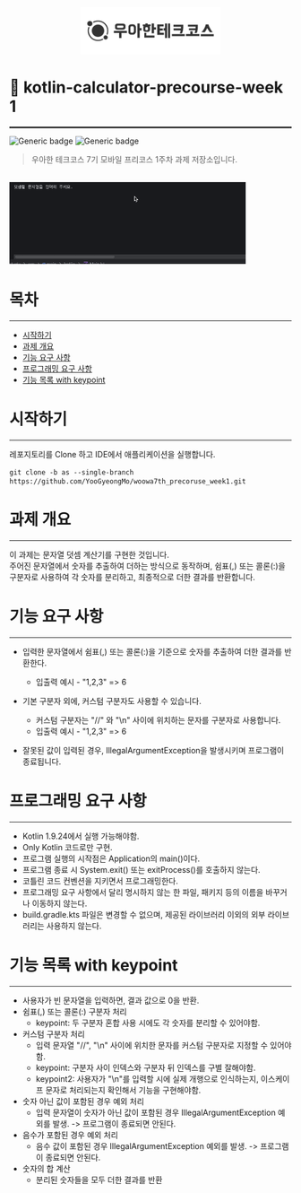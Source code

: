 <p align="center">
    <img src="./woowacourse.png" alt="우아한테크코스" width="250px">
</p>

🚀 kotlin-calculator-precourse-week 1
===

<hr style="height: 3px; border: none; background-color: #333;" />

![Generic badge](https://img.shields.io/badge/precourse-week1-white.svg)
![Generic badge](https://img.shields.io/badge/version-1.0.1-blue.svg)

> 우아한 테크코스 7기 모바일 프리코스 1주차 과제 저장소입니다.

<br>
<img src="./operation.gif">


# 목차

---

- [시작하기](#시작하기)
- [과제 개요](#과제-개요)
- [기능 요구 사항](#기능-요구-사항)
- [프로그래밍 요구 사항](#프로그래밍-요구-사항)
- [기능 목록 with keypoint](#기능-목록-with-keypoint)


# 시작하기

---

레포지토리를 Clone 하고 IDE에서 애플리케이션을 실행합니다.

```git
git clone -b as --single-branch https://github.com/YooGyeongMo/woowa7th_precoruse_week1.git
```

# 과제 개요

---

이 과제는 문자열 덧셈 계산기를 구현한 것입니다.</br>
주어진 문자열에서 숫자를 추출하여 더하는 방식으로 동작하며, 쉼표(,) 또는 콜론(:)을 구분자로 사용하여 각 숫자를 분리하고, 최종적으로 더한 결과를 반환합니다.


# 기능 요구 사항

---

- 입력한 문자열에서 쉼표(,) 또는 콜론(:)을 기준으로 숫자를 추출하여 더한 결과를 반환한다.
    - 입출력 예시 - "1,2,3" => 6

- 기본 구분자 외에, 커스텀 구분자도 사용할 수 있습니다.
    - 커스텀 구분자는 "//" 와 "\n" 사이에 위치하는 문자를 구분자로 사용합니다.
    - 입출력 예시 - "1,2,3" => 6
- 잘못된 값이 입력된 경우, IllegalArgumentException을 발생시키며 프로그램이 종료됩니다.

# 프로그래밍 요구 사항

---

- Kotlin 1.9.24에서 실행 가능해야함.
- Only Kotlin 코드로만 구현.
- 프로그램 실행의 시작점은 Application의 main()이다.
- 프로그램 종료 시 System.exit() 또는 exitProcess()를 호출하지 않는다.
- 코틀린 코드 컨벤션을 지키면서 프로그래밍한다.
- 프로그래밍 요구 사항에서 달리 명시하지 않는 한 파일, 패키지 등의 이름을 바꾸거나 이동하지 않는다.
- build.gradle.kts 파일은 변경할 수 없으며, 제공된 라이브러리 이외의 외부 라이브러리는 사용하지 않는다.

# 기능 목록 with keypoint

---

- 사용자가 빈 문자열을 입력하면, 결과 값으로 0을 반환.
- 쉼표(,) 또는 콜론(:) 구분자 처리
    - keypoint: 두 구분자 혼합 사용 시에도 각 숫자를 분리할 수 있어야함.
- 커스텀 구분자 처리
    - 입력 문자열 "//", "\n" 사이에 위치한 문자를 커스텀 구분자로 지정할 수 있어야함.
    - keypoint: 구분자 사이 인덱스와 구분자 뒤 인덱스를 구별 잘해야함.
    - keypoint2: 사용자가 "\n"를 입력할 시에 실제 개행으로 인식하는지, 이스케이프 문자로 처리되는지 확인해서 기능을 구현해야함.
- 숫자 아닌 값이 포함된 경우 예외 처리
    - 입력 문자열이 숫자가 아닌 값이 포함된 경우 IllegalArgumentException 예외를 발생. -> 프로그램이 종료되면 안된다.
- 음수가 포함된 경우 예외 처리
    - 음수 값이 포함된 경우 IllegalArgumentException 예외를 발생. -> 프로그램이 종료되면 안된다.
- 숫자의 합 계산
    - 분리된 숫자들을 모두 더한 결과를 반환